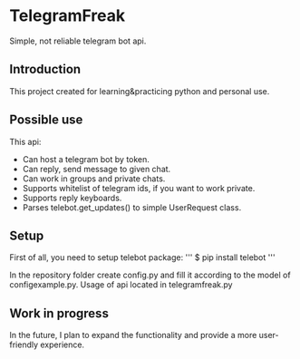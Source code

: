 # TelegramFreak
Simple, not reliable telegram bot api.

## Introduction
This project created for learning&practicing python and personal use.

## Possible use
This api:
- Can host a telegram bot by token.
- Can reply, send message to given chat.
- Can work in groups and private chats. 
- Supports whitelist of telegram ids, if you want to work private.
- Supports reply keyboards.
- Parses telebot.get_updates() to simple UserRequest class.

## Setup
First of all, you need to setup telebot package:
'''
$ pip install telebot
'''

In the repository folder create config.py and fill it according to the model of configexample.py.
Usage of api located in telegramfreak.py

## Work in progress
In the future, I plan to expand the functionality and provide a more user-friendly experience.
